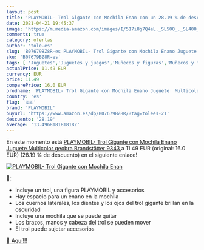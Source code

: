 ```yaml
---
layout: post
title: 'PLAYMOBIL- Trol Gigante con Mochila Enan con un 28.19 % de descuento'
date: 2021-04-21 19:45:37
image: 'https://m.media-amazon.com/images/I/517i8g7Q4eL._SL500_._SL400_.jpg'
comments: true
category: ofertas
author: 'tole.es'
slug: 'B07679BZ8R-es PLAYMOBIL- Trol Gigante con Mochila Enano Juguete...'
sku: 'B07679BZ8R-es'
tags: [ 'Juguetes','Juguetes y juegos','Muñecos y figuras','Muñecos y figuras de acción','mochila','playmobil', ]
actualPrice: 11.49 EUR
currency: EUR
price: 11.49
comparePrice: 16.0 EUR
prodname: 'PLAYMOBIL- Trol Gigante con Mochila Enano Juguete  Multicolor  geobra Brandstätter 9343 '
country: 'es'
flag: '🇪🇸'
brand: 'PLAYMOBIL'
buyurl: 'https://www.amazon.es/dp/B07679BZ8R/?tag=tolees-21'
descuento: '28.19'
average: '13.4968181818182'
---
```


En este momento está [PLAYMOBIL- Trol Gigante con Mochila Enano Juguete  Multicolor  geobra Brandstätter 9343 ](https://www.amazon.es/dp/B07679BZ8R/?tag=tolees-21) a 11.49 EUR (original: 16.0 EUR) (28.19 %  de descuento) en el siguiente enlace!

[![PLAYMOBIL- Trol Gigante con Mochila Enan](https://m.media-amazon.com/images/I/517i8g7Q4eL._SL500_._SL400_.jpg)](https://www.amazon.es/dp/B07679BZ8R/?tag=tolees-21)

🔎:

- Incluye un trol, una figura PLAYMOBIL y accesorios
- Hay espacio para un enano en la mochila
- Los cuernos laterales, los dientes y los ojos del trol gigante brillan en la oscuridad
- Incluye una mochila que se puede quitar
- Los brazos, manos y cabeza del trol se pueden mover
- El trol puede sujetar accesorios

[🛒 Aquí!!!](https://www.amazon.es/dp/B07679BZ8R/?tag=tolees-21)
